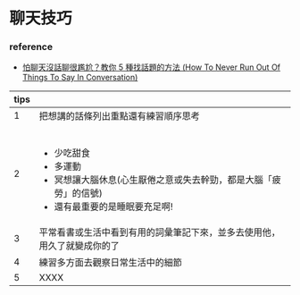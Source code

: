 # 聊天技巧 

### reference 
- [怕聊天沒話聊很尷尬？教你 5 種找話題的方法 (How To Never Run Out Of Things To Say In Conversation)](https://tw.voicetube.com/videos/61241)



|  tips      |                                                                |
| ---------- | :-----------------------------------------------------                    |
| 1    | 把想講的話條列出重點還有練習順序思考                                         |
| 2    | <br><ul><li>少吃甜食</li><li>多運動</li><li>冥想讓大腦休息(心生厭倦之意或失去幹勁，都是大腦「疲勞」的信號)</li><li>還有最重要的是睡眠要充足啊!</li></ul>|
| 3    | 平常看書或生活中看到有用的詞彙筆記下來，並多去使用他，用久了就變成你的了        |
| 4    | 練習多方面去觀察日常生活中的細節                                             |
| 5    | XXXX                                                                      |


